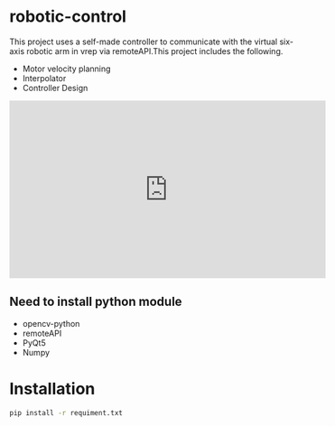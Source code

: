 # robotic-control

This project uses a self-made controller to communicate with the virtual six-axis robotic arm in vrep via remoteAPI.This project includes the following.

  - Motor velocity planning
  - Interpolator
  - Controller Design

<iframe width="560" height="315" src="https://www.youtube.com/embed/-J5sEAhj4K0" frameborder="0" allow="accelerometer; autoplay; encrypted-media; gyroscope; picture-in-picture" allowfullscreen></iframe>

## Need to install python module

*   opencv-python
*   remoteAPI
*   PyQt5
*   Numpy

# Installation
```sh
pip install -r requiment.txt
```
